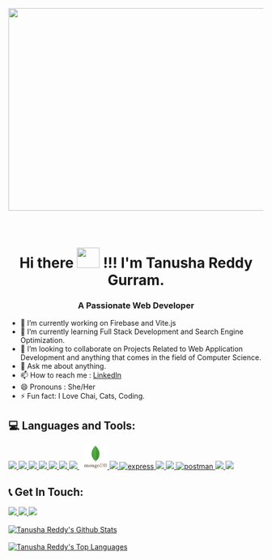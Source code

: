 
<p align = "center">
<img width = "700px" height = "400px" src="https://media.giphy.com/media/L8K62iTDkzGX6/giphy.gif">
</p>

<br>

<h1 align = "center">Hi there <img height = "40px" width = "45px" src = "https://raw.githubusercontent.com/vitasha10/vitasha10/main/assets/Hand%20Wave.gif"> !!! I'm Tanusha Reddy Gurram.</h2>

<h3 align = "center">A Passionate Web Developer</h3>

- 🔭 I’m currently working on Firebase and Vite.js
- 🌱 I’m currently learning Full Stack Development and Search Engine Optimization.
- 👯 I’m looking to collaborate on Projects Related to Web Application Development and anything that comes in the field of Computer Science.
- 💬 Ask me about anything.
- 📫 How to reach me : [LinkedIn](https://www.linkedin.com/in/gtanushareddy/)
- 😄 Pronouns : She/Her
- ⚡ Fun fact: I Love Chai, Cats, Coding.

## 💻 Languages and Tools:

<p align="left"> 
    <a href="https://www.javatpoint.com/c-programming-language-tutorial" target="_blank"> <img src="https://img.icons8.com/color/48/c-programming.png"/> </a>
    <a href="https://www.java.com" target="_blank"> <img src="https://img.icons8.com/color/48/000000/java-coffee-cup-logo.png"/> </a>
    <a href="https://www.python.org" target="_blank"> <img src="https://img.icons8.com/color/48/000000/python.png"/> </a> 
    <a href="https://www.w3schools.com/html/" target="_blank"> <img src="https://img.icons8.com/color/48/html-5--v1.png"/> </a>
    <a href="https://www.w3schools.com/css/" target="_blank"> <img src="https://img.icons8.com/color/48/000000/css3.png"/> </a>
    <a href="https://developer.mozilla.org/en-US/docs/Web/JavaScript" target="_blank"> <img src="https://img.icons8.com/color/48/000000/javascript.png"/> </a> 
    <a style="padding-right:8px;" href="https://nodejs.org" target="_blank"> <img src="https://img.icons8.com/color/48/000000/nodejs.png"/> </a> 
    <a href="https://www.mongodb.com/" target="_blank"> <img src="https://raw.githubusercontent.com/devicons/devicon/master/icons/mongodb/mongodb-original-wordmark.svg" alt="mongodb" width="48" height="48"/> </a> 
    <a href="https://www.w3schools.com/sql/" target="_blank"> <img src="https://img.icons8.com/external-soft-fill-juicy-fish/48/external-sql-coding-and-development-soft-fill-soft-fill-juicy-fish.png"/> </a> 
    <a href="https://expressjs.com" target="_blank"> <img src="https://encrypted-tbn0.gstatic.com/images?q=tbn:ANd9GcRvvAeWlSN7AH1QVZ8l5DXzhAqqllwTvdNj8fIHdVm-LadAdVyq9HHrWmBDPndgG9B238g&usqp=CAU" alt="express" width="40" height="40"/> </a>
    <a href="https://reactjs.org/" target="_blank"> <img src="https://img.icons8.com/color/48/000000/react-native.png"/> </a>
    <a href="https://firebase.google.com/" target="_blank"> <img src="https://img.icons8.com/color/48/000000/firebase.png"/> </a> 
    <a href="https://postman.com" target="_blank"> <img src="https://www.vectorlogo.zone/logos/getpostman/getpostman-icon.svg" alt="postman" width="45" height="45"/> </a>   
    <a href="https://git-scm.com/" target="_blank"> <img src="https://img.icons8.com/color/48/000000/git.png"/> </a>
    <a href="https://jquery.com/" target="_blank"> <img src="https://img.icons8.com/ios-filled/48/4a90e2/jquery.png"/> </a>  
</p>

## 📞 Get In Touch:
<a href="https://www.linkedin.com/in/gtanushareddy/" target="_blank"> <img src="https://img.icons8.com/color/48/linkedin.png"/> </a>
<a href="https://www.hackerrank.com/gtanushareddy?hr_r=1" target="_blank"> <img src="https://img.icons8.com/external-tal-revivo-color-tal-revivo/48/external-hackerrank-is-a-technology-company-that-focuses-on-competitive-programming-logo-color-tal-revivo.png"/> </a>
<a href="https://leetcode.com/Tanu09/" target="_blank"> <img src="https://img.icons8.com/external-tal-revivo-shadow-tal-revivo/48/external-level-up-your-coding-skills-and-quickly-land-a-job-logo-shadow-tal-revivo.png"/> </a>
<br><br>
<a href="https://github.com/GTanR/github-readme-stats"><img alt="Tanusha Reddy's Github Stats" src="https://github-readme-stats.vercel.app/api?username=GTanR&show_icons=true&count_private=true&theme=react&hide_border=true&bg_color=0D1117" /></a><br><br>
  <a href="https://github.com/GTanR/github-readme-stats"><img alt="Tanusha Reddy's Top Languages" src="https://github-readme-stats.vercel.app/api/top-langs/?username=GTanR&langs_count=8&count_private=true&layout=compact&theme=react&hide_border=true&bg_color=0D1117" /></a>
